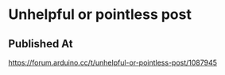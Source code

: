# Unhelpful or pointless post

## Published At

https://forum.arduino.cc/t/unhelpful-or-pointless-post/1087945
